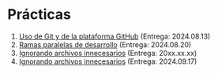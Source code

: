 # Prácticas

1. [Uso de Git y de la plataforma GitHub](./1/README.md) (Entrega: 2024.08.13)
2. [Ramas paralelas de desarrollo](./2/README.md) (Entrega: 2024.08.20)
3. [Ignorando archivos innecesarios](./3/README.md) (Entrega: 20xx.xx.xx)
4. [Ignorando archivos innecesarios](./4/README.md) (Entrega: 2024.09.17)

